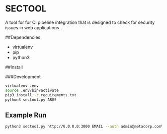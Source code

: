 # SECTOOL

A tool for for CI pipeline integration that is designed to check for security issues in web 
applications. 


##Dependencies
- virtualenv
- pip
- python3

##Install

###Development
```sh
virtualenv .env
source .env/bin/activate
pip3 install -r requirements.txt
python3 sectool.py ARGS
```

## Example Run

```sh
python3 sectool.py http://0.0.0.0:3000 EMAIL --auth admin@metacorp.com%admin1234
```
